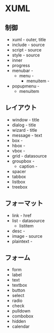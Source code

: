 # XUML
## 制御

* xuml      - outer, title 
* include   - source
* script    - source
* style     - source
* inner
* progress
* menubar   -
  * menu    -
    * menuitem  -
* popupmenu - 
  * menuitem

## レイアウト

* window    - title
* dialog    - title
* wizard    - title
* message   - text
* box       -
* hbox      -
* vbox      -
* grid      - datasource
* groupbox  -
  * caption -
* spacer
* tabbox
* listbox
* treebox

## フォーマット

* link      - href
* list      - datasource
  * listitem
* desc      -
* image     - source
* plaintext -

## フォーム

* form
* label
* text
* textbox
* button
* select
* radio
* check
* pulldown
* combobox
* hidden
* calendar
